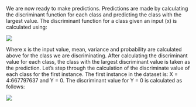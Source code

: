 We are now ready to make predictions. Predictions are made by calculating the discriminant
function for each class and predicting the class with the largest value. The discriminant function
for a class given an input (x) is calculated using:

![](https://github.com/fenago/katacoda-scenarios/raw/master/master-machine-learning-algorithms/master-machine-learning-algorithms-06/steps/15/1.JPG)

Where x is the input value, mean, variance and probability are calculated above for the class
we are discriminating. After calculating the discriminant value for each class, the class with
the largest discriminant value is taken as the prediction. Let’s step through the calculation of
the discriminate value of each class for the first instance. The first instance in the dataset is:
X = 4:667797637 and Y = 0. The discriminant value for Y = 0 is calculated as follows:

![](https://github.com/fenago/katacoda-scenarios/raw/master/master-machine-learning-algorithms/master-machine-learning-algorithms-06/steps/15/2.JPG)

